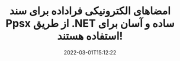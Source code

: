 ---
############################# Static ############################
layout: "auto-gen-signature"
date: 2022-03-01T15:12:22
draft: false
operation: Sign
signaturetype: Metadata
fileformat: Ppsx
productName: .NET
lang: fa
productCode: net
otherformats: pdf doc docx docm dot dotm dotx odt ott rtf xls xlsx xlsm xlsb csv ods ots xltx xltm ppt pptx pps ppsx odp otp potx potm pptm ppsm png jpg bmp gif tiff svg webp wmf
breadcrumb: Put Metadata signature on Ppsx for C#

############################# Head ############################
head_title: "از طریق C# امضاهای الکترونیکی فراداده را به اسناد Ppsx اضافه کنید"
head_description: "با استفاده از چند خط کد C# از فراداده به عنوان امضای الکترونیکی پنهان در اسناد Ppsx خود استفاده کنید. از GroupDocs Document Signature API برای امضای الکترونیکی اسناد و فایل‌های تجاری خود با اطلاعات فراداده استفاده کنید."

############################# Header ############################
title: "امضاهای الکترونیکی فراداده برای سند Ppsx از طریق .NET ساده و آسان برای استفاده هستند!"
description: "اسناد و قراردادهای Ppsx خود را با ورودی‌های فراداده پنهان امضا کنید. فراداده برای فایل‌های PDF، اسناد MS Word، کتاب‌های کار MS Excel، ارائه‌های MS PowerPoint و فرمت‌های تصویری مختلف بدون مشکل و کدنویسی اضافی ایجاد کنید."
bg_image: "https://cms.admin.containerize.com/templates/aspose/App_Themes/V3/images/bg/header1.png"
bg_overlay: false
button:
    enable: true

############################# SubMenu ############################
submenu:
    enable: true

    left:
        img_alt: "GroupDocs.Signature for .NET"
        image: "https://cms.admin.containerize.com/templates/groupdocs/images/product-logos/90x90-noborder/groupdocs-signature-net.png"
        product: "GroupDocs.Signature"
        platform: ".NET"



############################# About ############################
about:
    enable: true
    title: "درباره GroupDocs.Signature for .NET API امضاهای فراداده"
    content: |
        [GroupDocs.Signature for .NET](https://products.groupdocs.com/signature/net/) یک API محبوب برای امضای الکترونیکی اسناد دیجیتال است. امضاهایی مانند متون، تصاویر، گواهی‌های دیجیتال، بارکدها، کدهای QR، تمبرها یا ابرداده‌ها در دسترس هستند. امضاها ممکن است روی فایل‌های PDF، اسناد MS Word، کتاب‌های کار MS Excel، ارائه‌های MS PowerPoint، فایل‌های Adobe Photoshop و فرمت‌های تصویر مختلف قرار داده شوند. مشتریان می توانند سند خود را امضا کنند و امضاهای الکترونیکی را که روی آن اسناد قرار داده شده است را به روز کنند، جستجو، تأیید، حذف یا پیش نمایش کنند. علاوه بر این، توانایی های زیادی برای سفارشی سازی امضا ارائه شده است.
    

############################# Steps ############################
steps:
    enable: true
    title_left: "مراحل امضای Ppsx با Metadata در C#"
    content_left: |
        [GroupDocs.Signature for .NET](https://products.groupdocs.com/signature/net/) امکان امضای اسناد Ppsx با امضاهای Metadata را سریع و آسان فراهم می‌کند.
        
        * یک نمونه از کلاس Signature ایجاد کنید که فایل Ppsx را به عنوان مسیر یا جریان حافظه امضا می کند.
        * کلاس SignOptions را راه اندازی کنید و تمام داده های درخواستی را تنظیم کنید.
        * فراخوانی متد Signature.Sign() برای ارسال خروجی Ppsx فایل یا جریان حافظه

    title_right: " سیستم مورد نیاز"
    content_right: |
        GroupDocs.Signature for .NET در تمام سیستم عامل ها و سیستم عامل های اصلی پشتیبانی می شود. لطفا قبل از اجرای کد زیر، از نصب پیش نیازهای زیر بر روی سیستم خود اطمینان حاصل کنید.

        * سیستم عامل: مایکروسافت ویندوز، لینوکس، MacOS
        * محیط های توسعه: Microsoft Visual Studio, Xamarin, MonoDevelop
        * Frameworks: .NET Framework, .NET Standard, .NET Core, Mono
        * آخرین GroupDocs.Signature for .NET را از [Nuget](https://www.nuget.org/packages/groupdocs.signature) دریافت کنید
         
    code: |
        ```csharp    
        
        // Set up input Ppsx file
        string filePath = "input.ppsx";
        // Set up output file
        string outputFilePath = "output.ppsx";

        // Instantiate Signature for input file
        using (var signature = new GroupDocs.Signature.Signature(filePath))
        {
                // instantiate metadata signing options
                var options = new MetadataSignOptions();

                // setup Author property
                PresentationMetadataSignature mdSign_Author = new PresentationMetadataSignature("Author", "Mr.Scherlock Holmes");// String value
                options.Signatures.Add(mdSign_Author);
                // setup document data
                PresentationMetadataSignature mdSign_DocData = new PresentationMetadataSignature("CreatedOn", DateTime.Now);// Datetime value
                options.Signatures.Add(mdSign_DocData);
                // setup document id
                PresentationMetadataSignature mdSign_DocId = new PresentationMetadataSignature("DocumentId", 123456);// Integer value
                options.Signatures.Add(mdSign_DocId);
                
                // sign Ppsx document
                SignResult result = signature.Sign(outputFilePath, options);
        }

        ```

############################# Demos ############################
demos:
    enable: true
    title: "امضای اسناد Ppsx با نسخه نمایشی زنده Metadata"
    content: |
       با مراجعه به وب‌سایت [GroupDocs.Signature App](https://products.groupdocs.app/signature/family) فایل Ppsx را با امضاهای مختلف در حال حاضر امضا کنید. نسخه ی نمایشی آنلاین رایگان در انتظار شماست.          

############################# More Formats ############################
more_formats:
    enable: true
    title: "سایر امضاهای پشتیبانی شده Metadata برای C#"
    content: |
        "همچنین می‌توانید Ppsx را با سایر انواع امضا امضا کنید. لطفا لیست زیر را ببینید."
    format: 
       
       
back_to_top:
    enable: true
---